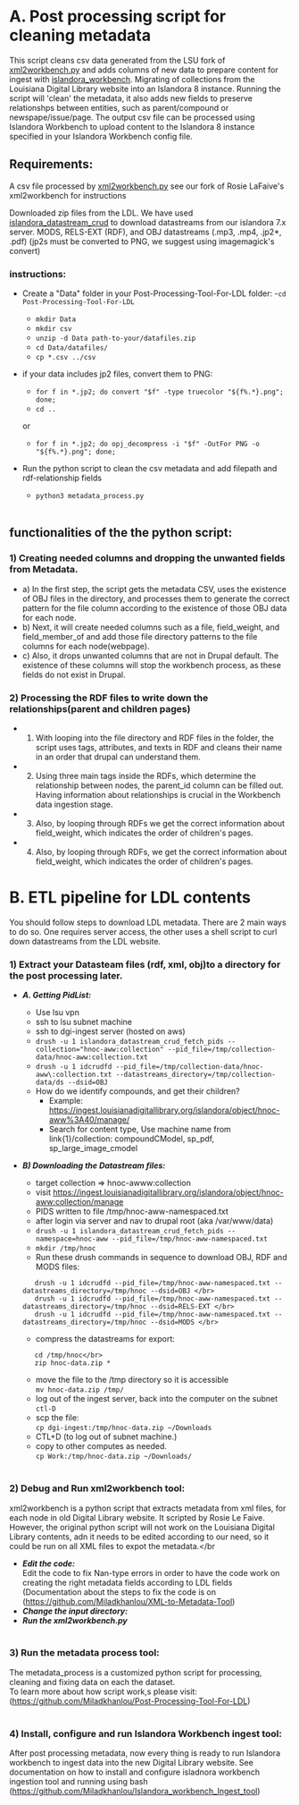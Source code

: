 # A.  Post processing script for cleaning metadata 
This script cleans csv data generated from the LSU fork of [xml2workbench.py](https://github.com/lsulibraries/xml2workbench/) and adds columns of new data to prepare content for ingest with [islandora_workbench](https://github.com/mjordan/islandora_workbench). Migrating of collections from the Louisiana Digital Library website into an Islandora 8 instance. Running the script will 'clean' the metadata, it also adds new fields to preserve relationshps between entities, such as parent/compound or newspape/issue/page. The output csv file can be processed using Islandora Workbench to upload content to the Islandora 8 instance specified in your Islandora Workbench config file. 

## Requirements:

A csv file processed by [xml2workbench.py](https://github.com/lsulibraries/xml2workbench/) see our fork of Rosie LaFaive's xml2workbench for instructions

Downloaded zip files from the LDL. We have used [islandora_datastream_crud](https://github.com/mjordan/islandora_datastream_crud) to download datastreams from our islandora 7.x server. MODS, RELS-EXT (RDF), and OBJ datastreams (.mp3, .mp4, .jp2*, .pdf) (jp2s must be converted to PNG, we suggest using imagemagick's convert)

### instructions:

- Create a "Data" folder in your Post-Processing-Tool-For-LDL folder:
  -```cd Post-Processing-Tool-For-LDL```
  - ```mkdir Data```
  - ```mkdir csv```
  - ```unzip -d Data path-to-your/datafiles.zip```
  - ```cd Data/datafiles/```
  - ```cp *.csv ../csv```
- if your data includes jp2 files, convert them to PNG:
  - ```for f in *.jp2; do convert "$f" -type truecolor "${f%.*}.png"; done;```
  - ```cd ..```
  
  or
  - ```for f in *.jp2; do opj_decompress -i "$f" -OutFor PNG -o "${f%.*}.png"; done;```
  
- Run the python script to clean the csv metadata and add filepath and rdf-relationship fields
  - ```python3 metadata_process.py```
  </br>

## functionalities of the the python script:
### 1) Creating needed columns and dropping the unwanted fields from Metadata.
- a) In the first step, the script gets the metadata CSV, uses the existence of OBJ files in the directory, and processes them to generate the correct pattern for the file column according to the existence of those OBJ data for each node.
- b) Next, it will create needed columns such as a file, field_weight, and field_member_of and add those file directory patterns to the file columns for each node(webpage).
- c) Also, it drops unwanted columns that are not in Drupal default. The existence of these columns will stop the workbench process, as these fields do not exist in Drupal.

### 2) Processing the RDF files to write down the relationships(parent and children pages)
- 1) With looping into the file directory and RDF files in the folder, the script uses tags, attributes, and texts in RDF and cleans their name in an order that drupal can understand them.
- 2) Using three main tags inside the RDFs, which determine the relationship between nodes, the parent_id column can be filled out. Having information about relationships is crucial in the Workbench data ingestion stage.  
- 3) Also, by looping through  RDFs we get the correct information about field_weight, which indicates the order of children's pages.
- 4) Also, by looping through  RDFs, we get the correct information about field_weight, which indicates the order of children's pages.





# B.  ETL pipeline for LDL contents

You should follow steps to download LDL metadata. There are 2 main ways to do so. One requires server access, the other uses a shell script to curl down datastreams from the LDL website.


### 1)  Extract your Datasteam files (rdf, xml, obj)to a directory for the post processing later.
- ***A. Getting PidList:***</br>
     - Use lsu vpn </br>
     - ssh to lsu subnet machine</br>
     - ssh to dgi-ingest server (hosted on aws)</br>
     - `drush -u 1 islandora_datastream_crud_fetch_pids --collection="hnoc-aww:collection" --pid_file=/tmp/collection-data/hnoc-aww:collection.txt`</br>
     - `drush -u 1 idcrudfd --pid_file=/tmp/collection-data/hnoc-aww\:collection.txt --datastreams_directory=/tmp/collection-data/ds --dsid=OBJ`</br>
     - How do we identify compounds, and get their children?</br>
        - Example: https://ingest.louisianadigitallibrary.org/islandora/object/hnoc-aww%3A40/manage/</br>
        - Search for content type, Use machine name from link{1}/collection: compoundCModel, sp_pdf, sp_large_image_cmodel</br>

- ***B) Downloading the Datastream files:*** </br>
     - target collection => hnoc-awww:collection</br>
     - visit https://ingest.louisianadigitallibrary.org/islandora/object/hnoc-aww:collection/manage</br>
     - PIDS written to file /tmp/hnoc-aww-namespaced.txt 
     - after login via server and nav to drupal root (aka /var/www/data)
     - `drush -u 1 islandora_datastream_crud_fetch_pids --namespace=hnoc-aww --pid_file=/tmp/hnoc-aww-namespaced.txt`
     - `mkdir /tmp/hnoc`
     - Run these drush commands in sequence to download OBJ, RDF and MODS files:</br>
     ```
        drush -u 1 idcrudfd --pid_file=/tmp/hnoc-aww-namespaced.txt --datastreams_directory=/tmp/hnoc --dsid=OBJ </br>
        drush -u 1 idcrudfd --pid_file=/tmp/hnoc-aww-namespaced.txt --datastreams_directory=/tmp/hnoc --dsid=RELS-EXT </br>
        drush -u 1 idcrudfd --pid_file=/tmp/hnoc-aww-namespaced.txt --datastreams_directory=/tmp/hnoc --dsid=MODS </br>
     ```

     - compress the datastreams for export:</br>
     ```
        cd /tmp/hnoc</br>
        zip hnoc-data.zip *  
     ```
     - move the file to the /tmp directory so it is accessible</br>
        `mv hnoc-data.zip /tmp/`</br>
     - log out of the ingest server, back into the computer on the subnet `ctl-D`</br>
     - scp the file:</br>
        `cp dgi-ingest:/tmp/hnoc-data.zip ~/Downloads`</br>
     - CTL+D (to log out of subnet machine.)</br>
     - copy to other computes as needed.   </br>
        `cp Work:/tmp/hnoc-data.zip ~/Downloads/`</br></br>
            
### 2) Debug and Run xml2workbench tool:</br>
xml2workbench is a python script that extracts metadata from xml files, for each node in old Digital Library website. It scripted by Rosie Le Faive. However, the original python script will not work on the Louisiana Digital Library contents, adn it needs to be edited according to our need, so it could be run on all XML files to expot the metadata.</br
- ***Edit the code:*** </br>
Edit the code to fix Nan-type errors in order to have the code work on creating the right metadata fields according to LDL fields (Documentation about the steps to fix the code is on (https://github.com/Miladkhanlou/XML-to-Metadata-Tool)</br>
- ***Change the input directory:*** </br>
- ***Run the xml2workbench.py*** </br></br>

### 3) Run the metadata process tool:</br>
The metadata_process is a customized python script for processing, cleaning and fixing data on each the dataset.</br>
To learn more about how script work,s please visit: (https://github.com/Miladkhanlou/Post-Processing-Tool-For-LDL)</br></br>
### 4) Install, configure and run Islandora Workbench ingest tool: </br>
After post processing metadata, now every thing is ready to run Islandora workbench to ingest data into the new Digital Library website.
See documentation on how to install and configure isladnora workbench ingestion tool and running using bash (https://github.com/Miladkhanlou/Islandora_workbench_Ingest_tool)</br>
